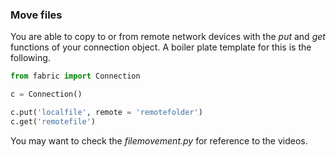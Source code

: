### Move files

You are able to copy to or from remote network devices with the *put* and *get* functions of your connection object.
A boiler plate template for this is the following.

``` python
from fabric import Connection

c = Connection()

c.put('localfile', remote = 'remotefolder')
c.get('remotefile')
```

You may want to check the *filemovement.py* for reference to the videos.